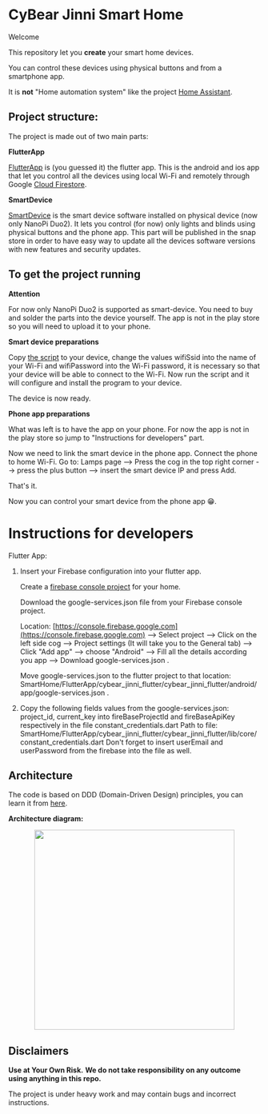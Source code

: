 # CyBear Jinni Smart Home

Welcome

This repository let you **create** your smart home devices.

You can control these devices using physical buttons and from a smartphone app.

It is **not** "Home automation system" like the project [Home Assistant](https://www.home-assistant.io).

## Project structure:

The project is made out of two main parts:

**FlutterApp**

[FlutterApp](https://github.com/CyBear-Jinni/Smart-Home/tree/dev/FlutterApp) is (you guessed it) the flutter app.
This is the android and ios app that let you control all the devices using local Wi-Fi and remotely through Google [Cloud Firestore](https://firebase.google.com/docs/firestore/).


**SmartDevice**

[SmartDevice](https://github.com/CyBear-Jinni/Smart-Home/tree/dev/SmartDevice) is the smart device software installed on physical device (now only NanoPi Duo2).
It lets you control (for now) only lights and blinds using physical buttons and the phone app.
This part will be published in the snap store in order to have easy way to update all the devices software versions with new features and security updates.


## To get the project running

**Attention**

For now only NanoPi Duo2 is supported as smart-device.
You need to buy and solder the parts into the device yourself.
The app is not in the play store so you will need to upload it to your phone.

**Smart device preparations**

Copy [the script](https://github.com/guyluz11/Smart-Home/blob/master/Scripts/Scripts_for_new_device/setup_new_smart_device.sh) to your device,
change the values wifiSsid into the name of your Wi-Fi and wifiPassword into the Wi-Fi password, it is necessary so that your device will be able to connect to the Wi-Fi.
Now run the script and it will configure and install the program to your device.

The device is now ready.

**Phone app preparations**

What was left is to have the app on your phone.
For now the app is not in the play store so jump to "Instructions for developers" part.

Now we need to link the smart device in the phone app.
Connect the phone to home Wi-Fi.
Go to: Lamps page --> Press the cog in the top right corner --> press the plus button --> insert the smart device IP and press Add.

That's it.

Now you can control your smart device from the phone app 😁.


# Instructions for developers
Flutter App:
1. Insert your Firebase configuration into your flutter app.

   Create a [firebase console project](https://console.firebase.google.com) for your home.
   
   Download the google-services.json file from your Firebase console project.

   Location: [https://console.firebase.google.com](https://console.firebase.google.com)  --> Select project --> Click on the left side cog -->
   Project settings (It will take you to the General tab) --> Click "Add app" --> choose "Android" -->
   Fill all the details according you app --> Download google-services.json .

   Move google-services.json to the flutter project to that location:
   SmartHome/FlutterApp/cybear_jinni_flutter/cybear_jinni_flutter/android/app/google-services.json .

2. Copy the following fields values from the google-services.json:
   project_id, current_key 
   into fireBaseProjectId and fireBaseApiKey respectively in the file constant_credentials.dart
   Path to file: SmartHome/FlutterApp/cybear_jinni_flutter/cybear_jinni_flutter/lib/core/constant_credentials.dart
   Don't forget to insert userEmail and userPassword from the firebase into the file as well.

## Architecture

The code is based on DDD (Domain-Driven Design) principles, you can learn it from [here](https://www.youtube.com/watch?v=RMiN59x3uH0&list=PLB6lc7nQ1n4iS5p-IezFFgqP6YvAJy84U).

**Architecture diagram:**

<p align="center">
<img src="https://resocoder.com/wp-content/uploads/2020/03/DDD-Flutter-Diagram-v3.svg" width="400">
</p>


## Disclaimers

**Use at Your Own Risk.**
**We do not take responsibility on any outcome using anything in this repo.**

The project is under heavy work and may contain bugs and incorrect instructions.